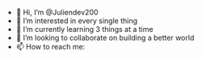 - 👋 Hi, I’m @Juliendev200
- 👀 I’m interested in every single thing
- 🌱 I’m currently learning 3 things at a time
- 💞️ I’m looking to collaborate on building a better world
- 📫 How to reach me: 

<!---
Juliendev200/Juliendev200 is a ✨ special ✨ repository because its `README.md` (this file) appears on your GitHub profile.
You can click the Preview link to take a look at your changes.
--->
